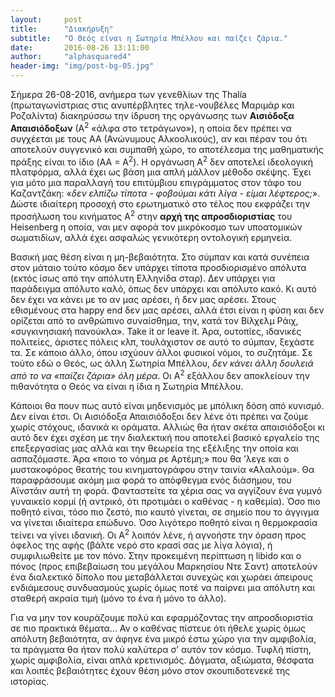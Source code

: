 ```yaml
---
layout:     post
title:      "Διακήρυξη"
subtitle:   "Ο Θεός είναι η Σωτηρία Μπέλλου και παίζει ζάρια."
date:       2016-08-26 13:11:00
author:     "alphasquared4"
header-img: "img/post-bg-05.jpg"
---
```


Σήμερα 26-08-2016, ανήμερα των γενεθλίων της Thalía (πρωταγωνίστριας στις ανυπέρβλητες τηλε-νουβέλες Μαριμάρ και Ροζαλίντα) διακηρύσσω την ίδρυση της οργάνωσης των **Αισιόδοξα Απαισιόδοξων** (Α<sup>2</sup> «άλφα στο τετράγωνο»), η οποία δεν πρέπει να συγχέεται με τους ΑΑ (Ανώνυμους Αλκοολικούς), αν και πέραν του ότι αποτελούν συγγενικό και συμπαθή χώρο, το αποτέλεσμα της μαθηματικής πράξης είναι το ίδιο (AA = A<sup>2</sup>). Η οργάνωση Α<sup>2</sup> δεν αποτελεί ιδεολογική πλατφόρμα, αλλά έχει ως βάση μια απλή μάλλον μέθοδο σκέψης. Έχει για μότο μια παραλλαγή του επιτύμβιου επιγράμματος στον τάφο του Καζαντζάκη: «*δεν ελπίζω τίποτα - φοβούμαι κάτι λίγα - είμαι λέφτερος;*». Δώστε ιδιαίτερη προσοχή στο ερωτηματικό στο τέλος που εκφράζει την προσήλωση του κινήματος Α<sup>2</sup> στην **αρχή της απροσδιοριστίας** του Heisenberg η οποία, ναι μεν αφορά τον μικρόκοσμο των υποατομικών σωματιδίων, αλλά έχει ασφαλώς γενικότερη οντολογική ερμηνεία. 

Βασική μας θέση είναι η μη-βεβαιότητα. Στο σύμπαν και κατά συνέπεια στον μάταιο τούτο κόσμο δεν υπάρχει τίποτα προσδιορισμένο απόλυτα (εκτός ίσως από την απόλυτη Ελληνίδα σταρ). Δεν υπάρχει για παράδειγμα απόλυτο καλό, όπως δεν υπάρχει και απόλυτο κακό. Κι αυτό δεν έχει να κάνει με το αν μας αρέσει, ή δεν μας αρέσει. Στους εθισμένους στα happy end δεν μας αρέσει, αλλά έτσι είναι η φύση και δεν ορίζεται από το ανθρώπινο συναίσθημα, την, κατά τον Βίλχελμ Ράιχ, «συγκινησιακή πανούκλα». Take it or leave it. Άρα, ουτοπίες, ιδανικές πολιτείες, άριστες πόλεις κλπ, τουλάχιστον σε αυτό το σύμπαν, ξεχάστε τα. Σε κάποιο άλλο, όπου ισχύουν άλλοι φυσικοί νόμοι, το συζητάμε. Σε τούτο εδώ ο Θεός, ως άλλη Σωτηρία Μπέλλου, *δεν κάνει άλλη δουλειά από το να «παίζει ζάρια» όλη μέρα*. Οι Α<sup>2</sup> εξάλλου δεν αποκλείουν την πιθανότητα ο Θεός να είναι η ίδια η Σωτηρία Μπέλλου.

Κάποιοι θα πουν πως αυτό είναι μηδενισμός με μπόλικη δόση από κυνισμό. Δεν είναι έτσι. Οι Αισιόδοξα Απαισιόδοξοι δεν λένε ότι πρέπει να ζούμε χωρίς στόχους, ιδανικά κι οράματα. Αλλιώς θα ήταν σκέτα απαισιόδοξοι κι αυτό δεν έχει σχέση με την διαλεκτική που αποτελεί βασικό εργαλείο της επεξεργασίας μας αλλά και την θεωρεία της εξέλιξης την οποία και ασπαζόμαστε. Άρα «ποιο το νόημα ρε Αρτέμη;» που θα ’λεγε και ο μυστακοφόρος θεατής του κινηματογράφου στην ταινία «Αλαλούμ». Θα παραφράσουμε ακόμη μια φορά το απόφθεγμα ενός διάσημου, του Αϊνστάιν αυτή τη φορά. Φανταστείτε τα χέρια σας να αγγίζουν ένα γυμνό γυναικείο κορμί (ή αντρικό, ότι προτιμάει ο καθένας - η καθεμία). Όσο πιο ποθητό είναι, τόσο πιο ζεστό, πιο καυτό γίνεται, σε σημείο που το άγγιγμα να γίνεται ιδιαίτερα επώδυνο. Όσο λιγότερο ποθητό είναι η θερμοκρασία τείνει να γίνει ιδανική. Οι Α<sup>2</sup> λοιπόν λένε, ή αγνοήστε την όραση προς όφελος της αφής (βάλτε νερό στο κρασί σας με λίγα λόγια), ή συμφιλιωθείτε με τον πόνο. Στην προκειμένη περίπτωση η libido και ο πόνος (προς επιβεβαίωση του μεγάλου Μαρκησίου Ντε Σαντ) αποτελούν ένα διαλεκτικό δίπολο που μεταβάλλεται συνεχώς και χωράει άπειρους ενδιάμεσους συνδυασμούς χωρίς όμως ποτέ να παίρνει μια απόλυτη και σταθερή ακραία τιμή (μόνο το ένα ή μόνο το άλλο).

Για να μην τον κουράζουμε πολύ και εφαρμόζοντας την απροσδιοριστία σε πιο πρακτικά θέματα... Αν ο καθένας πίστευε ότι ήθελε χωρίς όμως απόλυτη βεβαιότητα, αν άφηνε ένα μικρό έστω χώρο για την αμφιβολία, τα πράγματα θα ήταν πολύ καλύτερα σ’ αυτόν τον κόσμο. Τυφλή πίστη, χωρίς αμφιβολία, είναι απλά κρετινισμός. Δόγματα, αξιώματα, θέσφατα και λοιπές βεβαιότητες έχουν θέση μόνο στον σκουπιδοτενεκέ της ιστορίας.
